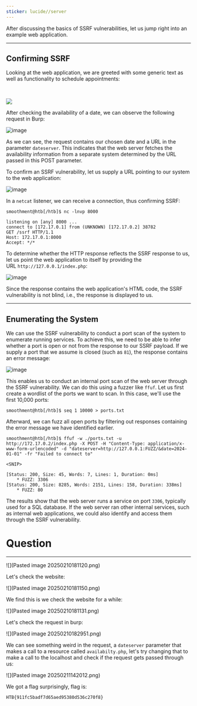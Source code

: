 ```yaml
---
sticker: lucide//server
---
```

After discussing the basics of SSRF vulnerabilities, let us jump right into an example web application.

---

## Confirming SSRF

Looking at the web application, we are greeted with some generic text as well as functionality to schedule appointments:

   

![](https://academy.hackthebox.com/storage/modules/145/ssrf/ssrf_identify_1.png)

After checking the availability of a date, we can observe the following request in Burp:

![image](https://academy.hackthebox.com/storage/modules/145/ssrf/ssrf_identify_2.png)

As we can see, the request contains our chosen date and a URL in the parameter `dateserver`. This indicates that the web server fetches the availability information from a separate system determined by the URL passed in this POST parameter.

To confirm an SSRF vulnerability, let us supply a URL pointing to our system to the web application:

![image](https://academy.hackthebox.com/storage/modules/145/ssrf/ssrf_identify_3.png)

In a `netcat` listener, we can receive a connection, thus confirming SSRF:

```shell-session
smoothment@htb[/htb]$ nc -lnvp 8000

listening on [any] 8000 ...
connect to [172.17.0.1] from (UNKNOWN) [172.17.0.2] 38782
GET /ssrf HTTP/1.1
Host: 172.17.0.1:8000
Accept: */*
```

To determine whether the HTTP response reflects the SSRF response to us, let us point the web application to itself by providing the URL `http://127.0.0.1/index.php`:

![image](https://academy.hackthebox.com/storage/modules/145/ssrf/ssrf_identify_4.png)

Since the response contains the web application's HTML code, the SSRF vulnerability is not blind, i.e., the response is displayed to us.

---

## Enumerating the System

We can use the SSRF vulnerability to conduct a port scan of the system to enumerate running services. To achieve this, we need to be able to infer whether a port is open or not from the response to our SSRF payload. If we supply a port that we assume is closed (such as `81`), the response contains an error message:

![image](https://academy.hackthebox.com/storage/modules/145/ssrf/ssrf_identify_5.png)

This enables us to conduct an internal port scan of the web server through the SSRF vulnerability. We can do this using a fuzzer like `ffuf`. Let us first create a wordlist of the ports we want to scan. In this case, we'll use the first 10,000 ports:

```shell-session
smoothment@htb[/htb]$ seq 1 10000 > ports.txt
```

Afterward, we can fuzz all open ports by filtering out responses containing the error message we have identified earlier.


```shell-session
smoothment@htb[/htb]$ ffuf -w ./ports.txt -u http://172.17.0.2/index.php -X POST -H "Content-Type: application/x-www-form-urlencoded" -d "dateserver=http://127.0.0.1:FUZZ/&date=2024-01-01" -fr "Failed to connect to"

<SNIP>

[Status: 200, Size: 45, Words: 7, Lines: 1, Duration: 0ms]
    * FUZZ: 3306
[Status: 200, Size: 8285, Words: 2151, Lines: 158, Duration: 338ms]
    * FUZZ: 80
```

The results show that the web server runs a service on port `3306`, typically used for a SQL database. If the web server ran other internal services, such as internal web applications, we could also identify and access them through the SSRF vulnerability.

# Question
----

![](Pasted image 20250210181120.png)

Let's check the website:

![](Pasted image 20250210181150.png)

We find this is we check the website for a while:

![](Pasted image 20250210181131.png)

Let's check the request in burp:

![](Pasted image 20250210182951.png)

We can see something weird in the request, a `dateserver` parameter that makes a call to a resource called `availabilty.php`, let's try changing that to make a call to the localhost and check if the request gets passed through us:

![](Pasted image 20250211142012.png)


We got a flag surprisingly, flag is: 

```
HTB{911fc5badf7d65aed95380d536c270f8}
```
